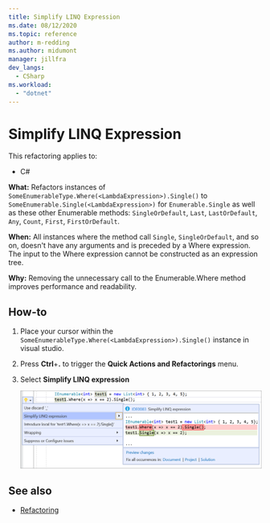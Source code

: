 ```yaml
---
title: Simplify LINQ Expression
ms.date: 08/12/2020
ms.topic: reference
author: m-redding
ms.author: midumont
manager: jillfra
dev_langs:
  - CSharp
ms.workload: 
  - "dotnet"
---
```

# Simplify LINQ Expression

This refactoring applies to:

- C#

**What:** Refactors instances of `SomeEnumerableType.Where(<LambdaExpression>).Single()` to `SomeEnumerable.Single(<LambdaExpression>)` for `Enumerable.Single` as well as these other Enumerable methods: `SingleOrDefault`, `Last`, `LastOrDefault`, `Any`, `Count`, `First`, `FirstOrDefault`.

**When:**  All instances where the method call `Single`, `SingleOrDefault`, and so on, doesn't have any arguments and is preceded by a Where expression. The input to the Where expression cannot be constructed as an expression tree.

**Why:** Removing the unnecessary call to the Enumerable.Where method improves performance and readability.

## How-to

1. Place your cursor within the `SomeEnumerableType.Where(<LambdaExpression>).Single()` instance in visual studio.
2. Press **Ctrl**+**.** to trigger the **Quick Actions and Refactorings** menu.
3. Select **Simplify LINQ expression**

   ![Convert typeof to nameof](media/simplify-linq-expression.png)

## See also

- [Refactoring](../refactoring-in-visual-studio.md)

